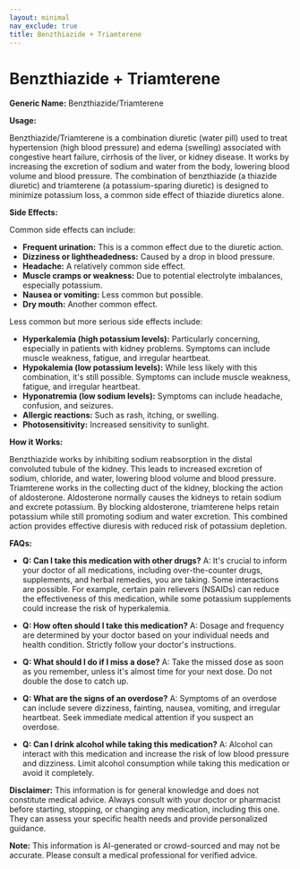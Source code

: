 ```yaml
---
layout: minimal
nav_exclude: true
title: Benzthiazide + Triamterene
---
```


# Benzthiazide + Triamterene

**Generic Name:** Benzthiazide/Triamterene

**Usage:**

Benzthiazide/Triamterene is a combination diuretic (water pill) used to treat hypertension (high blood pressure) and edema (swelling) associated with congestive heart failure, cirrhosis of the liver, or kidney disease.  It works by increasing the excretion of sodium and water from the body, lowering blood volume and blood pressure.  The combination of benzthiazide (a thiazide diuretic) and triamterene (a potassium-sparing diuretic) is designed to minimize potassium loss, a common side effect of thiazide diuretics alone.


**Side Effects:**

Common side effects can include:

* **Frequent urination:** This is a common effect due to the diuretic action.
* **Dizziness or lightheadedness:**  Caused by a drop in blood pressure.
* **Headache:** A relatively common side effect.
* **Muscle cramps or weakness:** Due to potential electrolyte imbalances, especially potassium.
* **Nausea or vomiting:** Less common but possible.
* **Dry mouth:**  Another common effect.

Less common but more serious side effects include:

* **Hyperkalemia (high potassium levels):**  Particularly concerning, especially in patients with kidney problems.  Symptoms can include muscle weakness, fatigue, and irregular heartbeat.
* **Hypokalemia (low potassium levels):**  While less likely with this combination, it's still possible.  Symptoms can include muscle weakness, fatigue, and irregular heartbeat.
* **Hyponatremia (low sodium levels):**  Symptoms can include headache, confusion, and seizures.
* **Allergic reactions:**  Such as rash, itching, or swelling.
* **Photosensitivity:** Increased sensitivity to sunlight.

**How it Works:**

Benzthiazide works by inhibiting sodium reabsorption in the distal convoluted tubule of the kidney. This leads to increased excretion of sodium, chloride, and water, lowering blood volume and blood pressure.  Triamterene works in the collecting duct of the kidney, blocking the action of aldosterone. Aldosterone normally causes the kidneys to retain sodium and excrete potassium. By blocking aldosterone, triamterene helps retain potassium while still promoting sodium and water excretion. This combined action provides effective diuresis with reduced risk of potassium depletion.


**FAQs:**

* **Q: Can I take this medication with other drugs?** A:  It's crucial to inform your doctor of all medications, including over-the-counter drugs, supplements, and herbal remedies, you are taking.  Some interactions are possible.  For example, certain pain relievers (NSAIDs) can reduce the effectiveness of this medication, while some potassium supplements could increase the risk of hyperkalemia.

* **Q: How often should I take this medication?** A:  Dosage and frequency are determined by your doctor based on your individual needs and health condition.  Strictly follow your doctor's instructions.

* **Q: What should I do if I miss a dose?** A:  Take the missed dose as soon as you remember, unless it's almost time for your next dose.  Do not double the dose to catch up.

* **Q: What are the signs of an overdose?** A:  Symptoms of an overdose can include severe dizziness, fainting, nausea, vomiting, and irregular heartbeat. Seek immediate medical attention if you suspect an overdose.

* **Q: Can I drink alcohol while taking this medication?** A:  Alcohol can interact with this medication and increase the risk of low blood pressure and dizziness.  Limit alcohol consumption while taking this medication or avoid it completely.


**Disclaimer:** This information is for general knowledge and does not constitute medical advice. Always consult with your doctor or pharmacist before starting, stopping, or changing any medication, including this one.  They can assess your specific health needs and provide personalized guidance.


**Note:** This information is AI-generated or crowd-sourced and may not be accurate. Please consult a medical professional for verified advice.